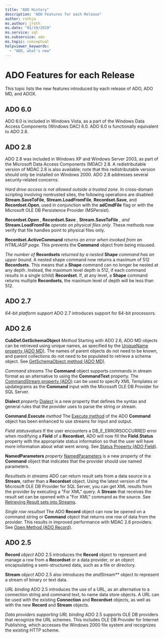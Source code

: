 ```yaml
---
title: "ADO History"
description: "ADO Features for each Release"
author: rothja
ms.author: jroth
ms.date: "01/19/2019"
ms.service: sql
ms.subservice: ado
ms.topic: conceptual
helpviewer_keywords:
  - "ADO, what's new"
---
```

# ADO Features for each Release

This topic lists the new features introduced by each release of ADO, ADO MD, and ADOX.

## ADO 6.0

ADO 6.0 is included in Windows Vista, as a part of the Windows Data Access Components (Windows DAC) 6.0. ADO 6.0 is functionally equivalent to ADO 2.8.

## ADO 2.8

ADO 2.8 was included in Windows XP and Windows Server 2003, as part of the Microsoft Data Access Components (MDAC) 2.8. A redistributable version of MDAC 2.8 is also available; note that this redistributable version should only be installed on Windows 2000. ADO 2.8 addresses several security-related concerns:

*Hard drive access is not allowed outside a trusted zone.*
In cross-domain scripting involving nontrusted sites, the following operations are disabled: **Stream.SaveToFile**, **Stream.LoadFromFile**, **Recordset.Save**, and **Recordset.Open**, used in conjunction with the **adCmdFile** flag or with the Microsoft OLE DB Persistence Provider (MSPersist).

**Recordset.Open** _,_  **Recordset.Save** _,_  **Stream.SaveToFile** _, and_  **Stream.LoadFromFile**  _operate on physical files only._
These methods now verify that file handles point to physical files only.

**Recordset.ActiveCommand**  _returns an error when invoked from an HTML/ASP page._
This prevents the **Command** object from being misused.

_The number of_  **Recordsets**  _returned by a nested_  **Shape**  _command has an upper bound._
A nested shape command now returns a maximum of 512 **Recordsets**. This means that a **Shape** command can no longer be nested at any depth. Instead, the maximum level depth is 512, if each command results in a single (child) **Recordset**. If, at any level, a **Shape** command returns multiple **Recordsets**, the maximum level of depth will be less than 512.

## ADO 2.7

*64-bit platform support*
ADO 2.7 introduces support for 64-bit processors.

## ADO 2.6

**CubDef.GetSchemaObject**  _Method_
Starting with ADO 2.6, ADO MD objects can be retrieved using unique names, as specified by the [UniqueName property (ADO MD)](../reference/ado-md-api/uniquename-property-ado-md.md). The names of parent objects do not need to be known, and parent collections do not need to be populated to retrieve a schema object. See [GetSchemaObject method (ADO MD)](../reference/ado-md-api/getschemaobject-method-ado-md.md).

*Command streams*
The **Command** object supports commands in stream format as an alternative to using the **CommandText** property. The [CommandStream property (ADO)](../reference/ado-api/commandstream-property-ado.md) can be used to specify XML Templates or updategrams as the **Command** input with the Microsoft OLE DB Provider for SQL Server.

**Dialect**  _property_
[Dialect](../reference/ado-api/dialect-property.md) is a new property that defines the syntax and general rules that the provider uses to parse the string or stream.

**Command.Execute**  _method_
The [Execute method](../reference/ado-api/execute-method-ado-command.md) of the ADO **Command** object has been enhanced to use streams for input and output.

*Field statusvalues*
If the user encounters a DB_E_ERRORSOCCURRED error when modifying a **Field** of a **Recordset**, ADO will now fill the **Field.Status** property with the appropriate status information so that the user will have more information about what went wrong. See [Status Property (ADO Field)](../reference/ado-api/status-property-ado-field.md).

**NamedParameters**  _property_
[NamedParameters](../reference/ado-api/namedparameters-property-ado.md) is a new property of the **Command** object that indicates that the provider should use named parameters.

*Resultsets in streams*
ADO can return result sets from a data source in a **Stream**, rather than a **Recordset** object. Using the latest version of the Microsoft OLE DB Provider for SQL Server, you can get XML results from the provider by executing a "For XML" query. A **Stream** that receives the result set can be opened with a "For XML" command as the source. See [Retrieving Result sets into Streams](./data/retrieving-resultsets-into-streams.md).

*Single row resultset*
The ADO **Record** object can now be opened on a command string or **Command** object that returns one row of data from the provider. This results in improved performance with MDAC 2.6 providers. See [Open Method (ADO Record)](../reference/ado-api/open-method-ado-record.md).

## ADO 2.5

**Record** _object_
ADO 2.5 introduces the **Record** object to represent and manage a row from a **Recordset** or a data provider, or an object encapsulating a semi-structured data, such as a file or directory.

**Stream** _object_
ADO 2.5 also introduces the *and*Stream** object to represent a stream of binary or text data.

*URL binding*
ADO 2.5 introduces the use of a URL, as an alternative to a connection string and command text, to name data store objects. A URL can be used with the existing **Connection** and **Recordset** objects, as well as with the new **Record** and **Stream** objects.

*Data providers supporting URL binding*
ADO 2.5 supports OLE DB providers that recognize the URL schemes. This includes OLE DB Provider for Internet Publishing, which accesses the Windows 2000 file system and recognizes the existing HTTP scheme.
